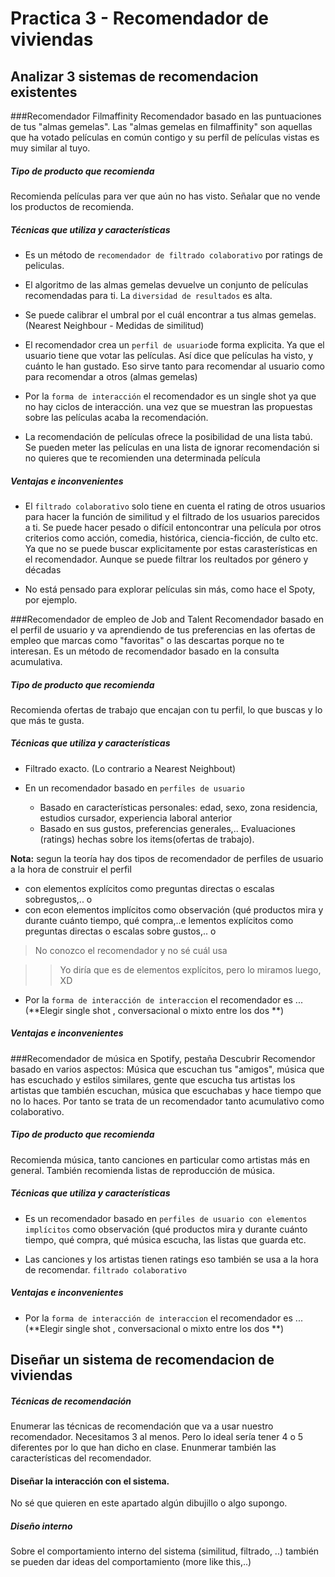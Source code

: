 # Practica 3 - Recomendador de viviendas


## Analizar 3 sistemas de recomendacion existentes

###Recomendador Filmaffinity
Recomendador basado en las puntuaciones de tus "almas gemelas".
Las "almas gemelas en filmaffinity" son aquellas que ha votado películas en común contigo y su perfíl de películas vistas es muy similar al tuyo.


##### Tipo de producto que recomienda
Recomienda películas para ver que aún no has visto. Señalar que no vende los productos de recomienda. 

##### Técnicas que utiliza y características

 - Es un método de `recomendador de filtrado colaborativo` por ratings de peliculas. 

 - El algoritmo de las almas gemelas devuelve un conjunto de películas recomendadas para ti. La `diversidad de resultados` es alta. 

 - Se puede calibrar el umbral por el cuál encontrar a tus almas gemelas. (Nearest Neighbour - Medidas de similitud) 

 - El recomendador crea un `perfil de usuario`de forma explicita. Ya que el usuario tiene que votar las películas. Así dice que películas ha visto, y cuánto le han gustado. Eso sirve tanto para recomendar al usuario como para recomendar a otros (almas gemelas)

 - Por la `forma de interacción` el recomendador es un single shot ya que no hay ciclos de interacción. una vez que se muestran las propuestas sobre las películas acaba la recomendación. 

 - La recomendación de películas ofrece la posibilidad de una lista tabú. Se pueden meter las películas en una lista de ignorar recomendación si no quieres que te recomienden una determinada película

##### Ventajas e inconvenientes


- El `filtrado colaborativo` solo tiene en cuenta el rating de otros usuarios para hacer la función de similitud y el filtrado de los usuarios parecidos a ti. Se puede hacer pesado o difícil entoncontrar una película por otros criterios como acción, comedia, histórica, ciencia-ficción, de culto etc. Ya que no se puede buscar explicitamente por estas carasterísticas en el recomendador. Aunque se puede filtrar los reultados por género y décadas 


- No está pensado para explorar películas sin más, como hace el Spoty, por ejemplo. 

###Recomendador de empleo de Job and Talent
Recomendador basado en el perfil de usuario y va aprendiendo de tus preferencias en las ofertas de empleo que marcas como "favoritas" o las descartas porque no te interesan.
Es un método de recomendador basado en la consulta acumulativa.

##### Tipo de producto que recomienda
Recomienda ofertas de trabajo que encajan con tu perfil, lo que buscas y lo que más te gusta.

##### Técnicas que utiliza y características

- Filtrado exacto. (Lo contrario a Nearest Neighbout)

- En un recomendador basado en `perfiles de usuario`
	- Basado en características personales: edad, sexo, zona residencia, estudios cursador, experiencia laboral anterior
	- Basado en sus gustos, preferencias generales,.. Evaluaciones (ratings) hechas sobre los items(ofertas de trabajo). 

**Nota:**  segun la teoría hay dos tipos de recomendador de perfiles de usuario a la hora de construir el perfil

- con elementos explícitos como preguntas directas o escalas sobregustos,.. o
- con econ elementos implícitos como observación (qué productos mira y durante cuánto tiempo, qué compra,..e lementos explícitos como
preguntas directas o escalas sobre gustos,.. o 

> No conozco el recomendador y no sé cuál usa

>> Yo diría que es de elementos explícitos, pero lo miramos luego, XD

- Por la `forma de interacción de interaccion` el recomendador es ... (**Elegir single shot , conversacional  o mixto entre los dos **) 


##### Ventajas e inconvenientes

###Recomendador de música en Spotify, pestaña Descubrir
Recomendor basado en varios aspectos: Música que escuchan tus "amigos", música que has escuchado y estilos similares, gente que escucha tus artistas los artistas que también escuchan, música que escuchabas y hace tiempo que no lo haces.
Por tanto se trata de un recomendador tanto acumulativo como colaborativo.

##### Tipo de producto que recomienda
Recomienda música, tanto canciones en particular como artistas más en general. También recomienda listas de reproducción de música.

##### Técnicas que utiliza y características

- Es un recomendador basado en `perfiles de usuario con elementos implícitos` como observación (qué productos mira y durante cuánto tiempo, qué compra, qué música escucha, las listas que guarda etc. 

- Las canciones y los artistas tienen ratings eso también se usa a la hora de recomendar. `filtrado colaborativo` 


##### Ventajas e inconvenientes

- Por la `forma de interacción de interaccion` el recomendador es ... (**Elegir single shot , conversacional o mixto entre los dos **) 


## Diseñar un sistema de recomendacion de viviendas

##### Técnicas de recomendación

Enumerar las técnicas de recomendación que va a usar nuestro recomendador. Necesitamos 3 al menos. Pero lo ideal sería tener 4 o 5 diferentes por lo que han dicho en clase. 
Enunmerar también las características del recomendador. 

#### Diseñar la interacción con el sistema.

No sé que quieren en este apartado algún dibujillo o algo supongo. 

##### Diseño interno

Sobre el comportamiento interno del sistema (similitud, filtrado, ..) también se pueden dar ideas del comportamiento (more like this,..)
